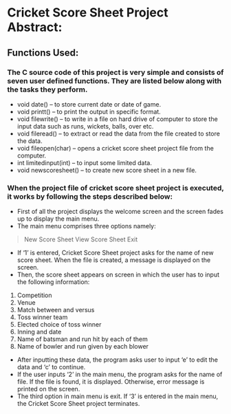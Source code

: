 # Cricket Score Sheet Project Abstract:
## Functions Used:

### The C source code of this project is very simple and consists of seven user defined functions. They are listed below along with the tasks they perform.

- void date() –  to store current date or date of game.
- void printt() – to print the output in specific format.
- void filewrite() – to write in  a file on hard drive of computer to store the input data such as runs, wickets, balls, over etc.
- void fileread() – to extract or read the data from the file created to store the data.
- void fileopen(char) – opens a cricket score sheet project file from the computer.
- int limitedinput(int) – to input some limited data.
- void newscoresheet() – to create new score sheet in a new file.

### When the project file of cricket score sheet project is executed, it works by following the steps described below:

- First of all the project displays the welcome screen and the screen fades up to display the main menu.
- The main menu comprises three options namely:
> New Score Sheet
> View Score Sheet
> Exit
- If ‘1’ is entered, Cricket Score Sheet project asks for the name of new score sheet. When the file is created, a message is displayed on the screen.
- Then, the score sheet appears on screen in which the user has to input the following information:
1. Competition
2. Venue
3. Match between and versus
4. Toss winner team
5. Elected choice of toss winner
6. Inning and date
7. Name of batsman and run hit by each of them
8. Name of bowler and run given by each blower
- After inputting these data, the program asks user to input ‘e’ to edit the data and ‘c’ to continue.
- If the user inputs ‘2’ in the main menu, the program asks for the name of file. If the file is found, it is displayed. Otherwise, error message is printed on the screen.
- The third option in main menu is exit. If ‘3’ is entered in the main menu, the Cricket Score Sheet project terminates.
